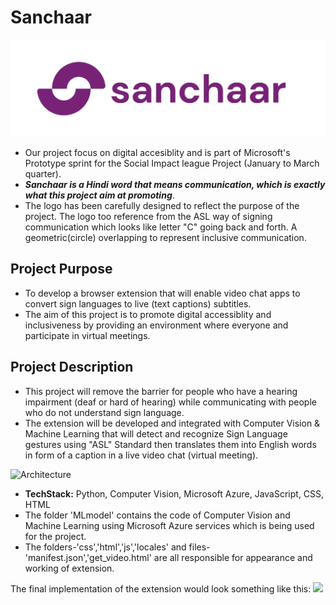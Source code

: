 
# Sanchaar
![Logo](https://github.com/vanshu25/Sanchaar/blob/main/1%20(1).jpg)

* Our project focus on digital accesiblity and is part of Microsoft's Prototype sprint for the Social Impact league Project (January to March quarter). 
* ***Sanchaar is a Hindi word that means communication, which is exactly what this project aim at promoting***. 
* The logo has been carefully designed to reflect the purpose of the project. The logo too reference from the ASL way of signing communication which looks like letter "C" going back and forth. A geometric(circle) overlapping to represent inclusive communication.

## Project Purpose 

* To develop a browser extension that will enable video chat apps to convert sign languages to live (text captions) subtitles.
* The aim of this project is to promote digital accessiblity and inclusiveness by providing an environment where everyone and participate in virtual meetings. 

## Project Description

* This project will remove the barrier for people who have a hearing impairment (deaf or hard of hearing) while communicating with people who do not understand sign language. 
* The extension will be developed and integrated with Computer Vision & Machine Learning that will detect and recognize Sign Language gestures using "ASL" Standard then translates them into English words in form of a caption in a live video chat (virtual meeting).


![Architecture](https://raw.githubusercontent.com/Mohamedyasserhelmy/Sign-Language-Translator-ASL/master/Assets/SimpleArch.png)


* __TechStack:__ Python, Computer Vision, Microsoft Azure, JavaScript, CSS, HTML
* The folder 'MLmodel' contains the code of Computer Vision and Machine Learning using Microsoft Azure services which is being used for the project.
* The folders-'css','html','js','locales' and files-'manifest.json','get_video.html' are all responsible for appearance and working of extension.

The final implementation of the extension would look something like this:
![](https://github.com/vanshu25/Sanchaar/blob/main/ezgif.com-gif-maker%20(1).gif)






